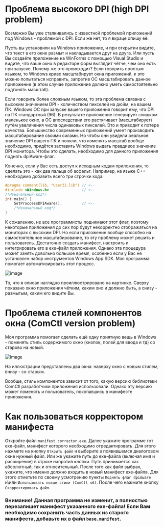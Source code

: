 # Проблема высокого DPI (high DPI problem)
Возможно Вы уже сталкивались с известной проблемой приложений под Windows - проблемой с DPI. Если же нет, то я вкраце опишу её. 

Пусть вы установили на Windows приложение, и при открытии видите, что текст в его окне размыт и накладывается друг на друга. Или пусть Вы создаёте приложение
на WinForms с помощью Visual Studio и видите, что ваше окно в редакторе форм выглядит чётче, чем оно есть при запуске. Почему же это происходит?
Если говорить простым языком, то Windows криво масштабирует окна приложений, и это можно попытаться исправить, запретив ОС масштабировать данное приложение (в этом
случае приложение должно уметь самостоятельно подгонять масштаб).

Если говорить более сложным языком, то эта проблема связана с высоким значением DPI - количеством пикселей на дюйм, на вашем ПК. Windows ОС при запуске вашего приложения говорит ему,
что DPI на ПК стандартный (96). В результате приложение генерирует слишком маленькое окно, а ОС впоследствии его растягивает (масштабирует) путём увеличения числа 
одинаковых пикселей. Это и приводит к потере качества. Большинство современных приложений умеет производить масштабирование своими силами. Но чтобы они увидели реальное
значение DPI вашего ПК и поняли, что изменять масштаб вообще необходимо, придётся заставить Windows выдать правдивое значение DPI монитора. Чтобы это сделать, необходимо 
для данного приложения поднять dpiAware-флаг.

Конечно, если у Вас есть доступ к исходным кодам приложения, то сделать это - как два пальца об асфальт. Например, на языке C++ необходимо добавить всего три строчки кода: 
```cpp
#pragma comment(lib, "User32.lib") // <--
#include <Windows.h>               // <--
/*Изначальный код*/
int main() {
    SetProccessDPIAware();         // <--
    /*Изначальный код*/
}
```
К сожалению, не все программисты поднимают этот флаг, поэтому некоторые приложения до сих пор будут некорректно отображаться на мониторах с высоким DPI. Но если приложение
вообще способно на самостоятельное масштабирование, то эту проблему может решить и пользователь. Достаточно создать манифест, настроить и интегрировать его в exe-файл приложения.
Однако эта процедура может занять довольно большое время, особенно если у Вас не установлен набор инструментов Windows App SDK. Моя программа помогает автоматизировать этот
процесс.

![image](https://github.com/user-attachments/assets/9c787a53-c906-4896-a99f-78f87b9b7820)

То, что я описал наглядно проиллюстрировано на картинке. Сверху показано окно приложения чётким, каким оно и должно быть, а снизу - размытым, каким его видите Вы.

# Проблема стилей компонентов окна (ComCtl version problem)
Моя программа помогает сделать ещё одну приятную вещь в Windows - поменять стиль содержимого окно (кнопок, полей для ввода и тд) со старово на новый.

![image](https://github.com/user-attachments/assets/d30217b1-0710-4836-87a0-9367f8ca8570)

На иллюстрации представлены два окна: наверху окно с новым стилем, внизу - со старым.

Вообще, стиль компонентов зависит от того, какую версию библиотеки ComCtl разработчики приложения использовали. Однако эту версию может поменять и пользователь, покопавшись
в манифесте приложения.

# Как пользоваться корректором манифеста
Откройте файл `manifest corrector.exe`. Далее укажите программе тот exe-файл, манифест которого необходимо отредактировать. Для этого нажмите на кнопку `Открыть файл` и 
выберите в появившемся диалоговом окне нужный файл. Или же укажите путь до exe-файла (включая имя и расширение) в строке напротив кнопки. Путь принимается как абсолютный,
так и относительный. После того как файл выбран, укажите, что именно должно входить в новый манифест exe-файла. Для этого отметьте по своему усмотрению пункты
`Поднять флаг dpiAware` и\или `Использовать новые стили (ComCtl v6)`. После чего нажмите кнопку `Скорректировать файл`.
### Внимание! Данная программа не изменит, а полностью перезапишет манифест указанного exe-файла! Если Вам необходимо сохранить часть данных из старого манифеста, добавьте их в файл `base.manifest`.
